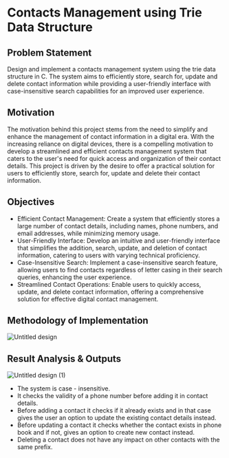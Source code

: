 # Contacts Management using Trie Data Structure

## Problem Statement
Design and implement a contacts management system using the trie data structure in C. The
system aims to efficiently store, search for, update and delete contact information while
providing a user-friendly interface with case-insensitive search capabilities for an improved user
experience.
## Motivation
The motivation behind this project stems from the need to simplify and enhance the management
of contact information in a digital era. With the increasing reliance on digital devices, there is a
compelling motivation to develop a streamlined and efficient contacts management system that
caters to the user's need for quick access and organization of their contact details. This project is
driven by the desire to offer a practical solution for users to efficiently store, search for, update
and delete their contact information.

## Objectives
- Efficient Contact Management: Create a system that efficiently stores a large number of
contact details, including names, phone numbers, and email addresses, while minimizing
memory usage.
- User-Friendly Interface: Develop an intuitive and user-friendly interface that simplifies
the addition, search, update, and deletion of contact information, catering to users with
varying technical proficiency.
- Case-Insensitive Search: Implement a case-insensitive search feature, allowing users to
find contacts regardless of letter casing in their search queries, enhancing the user
experience.
- Streamlined Contact Operations: Enable users to quickly access, update, and delete
contact information, offering a comprehensive solution for effective digital contact
management.

## Methodology of Implementation
![Untitled design](https://github.com/rheachainani/Contacts-Management-using-Trie/assets/112756676/6cec688f-5114-423b-bb72-680ae81e75ef)

## Result Analysis & Outputs
![Untitled design (1)](https://github.com/rheachainani/Contacts-Management-using-Trie/assets/112756676/8a74140b-5bc8-4671-a99c-774a56c9ef8e)

- The system is case - insensitive.
- It checks the validity of a phone number before adding it in contact details.
- Before adding a contact it checks if it already exists and in that case gives the user an option to update the existing contact details instead.
- Before updating a contact it checks whether the contact exists in phone book and if not, gives an option to create new contact instead.
- Deleting a contact does not have any impact on other contacts with the same prefix.

